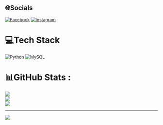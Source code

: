 
## 🌐Socials
[![Facebook](https://img.shields.io/badge/Facebook-%231877F2.svg?logo=Facebook&logoColor=white)](https://facebook.com/https://www.facebook.com/tran.quocanh.967422) [![Instagram](https://img.shields.io/badge/Instagram-%23E4405F.svg?logo=Instagram&logoColor=white)](https://instagram.com/https://www.instagram.com/anhtran_quanh/) 

# 💻Tech Stack
![Python](https://img.shields.io/badge/python-3670A0?style=plastic&logo=python&logoColor=ffdd54) ![MySQL](https://img.shields.io/badge/mysql-%2300f.svg?style=plastic&logo=mysql&logoColor=white)
# 📊GitHub Stats :
![](https://github-readme-stats.vercel.app/api?username=acnibh&theme=radical&hide_border=false&include_all_commits=false&count_private=false)<br/>
![](https://github-readme-streak-stats.herokuapp.com/?user=acnibh&theme=radical&hide_border=false)<br/>
![](https://github-readme-stats.vercel.app/api/top-langs/?username=acnibh&theme=radical&hide_border=false&include_all_commits=false&count_private=false&layout=compact)

---
[![](https://visitcount.itsvg.in/api?id=acnibh&icon=0&color=0)](https://visitcount.itsvg.in)
